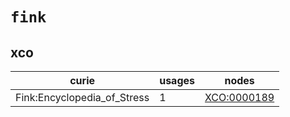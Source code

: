 # `fink`

## xco

| curie                       |   usages | nodes                                                     |
|-----------------------------|----------|-----------------------------------------------------------|
| Fink:Encyclopedia_of_Stress |        1 | [XCO:0000189](http://purl.obolibrary.org/obo/XCO_0000189) |

